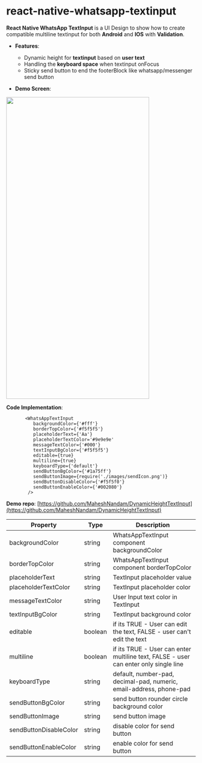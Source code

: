# react-native-whatsapp-textinput


**React Native WhatsApp TextInput** is a UI Design to show how to create compatible multiline textinput for both **Android**
and **IOS** with **Validation**.


* **Features**:
  * Dynamic height for **textinput** based on **user text**
  * Handling the **keyboard space** when textinput onFocus
  * Sticky send button to end the footerBlock like whatsapp/messenger send button


* **Demo Screen**:

 <img width="380" height='800' src="https://user-images.githubusercontent.com/13198616/45921366-cc4f6e00-bed1-11e8-88f9-1bb7bdfbf8f7.gif">
 

**Code Implementation**:

           <WhatsAppTextInput
              backgroundColor={'#fff'}
              borderTopColor={'#f5f5f5'}
              placeholderText={'Aa'}
              placeholderTextColor='#9e9e9e'
              messageTextColor={'#000'}
              textInputBgColor={'#f5f5f5'}
              editable={true}
              multiline={true}
              keyboardType={'default'}
              sendButtonBgColor={'#1a75ff'}
              sendButtonImage={require('./images/sendIcon.png')}
              sendButtonDisableColor={'#f5f5f0'}
              sendButtonEnableColor={'#002080'}
            />  
 
 
 **Demo repo**: [https://github.com/MaheshNandam/DynamicHeightTextInput](https://github.com/MaheshNandam/DynamicHeightTextInput)
 
 
 
Property | Type | Description
-- | -- | --
backgroundColor | string | WhatsAppTextInput component backgroundColor
borderTopColor | string | WhatsAppTextInput component borderTopColor
placeholderText | string | TextInput placeholder value
placeholderTextColor | string | TextInput placeholder color
messageTextColor | string | User Input text color in TextInput
textInputBgColor | string | TextInput background color
editable | boolean | if its TRUE - User can edit the text, FALSE - user can't edit the text
multiline | boolean | if its TRUE - User can enter multiline text, FALSE - user can enter only single line
keyboardType | string | default, number-pad, decimal-pad, numeric, email-address, phone-pad
sendButtonBgColor | string | send button rounder circle background color
sendButtonImage | string | send button image
sendButtonDisableColor | string | disable color for send button
sendButtonEnableColor | string | enable color for send button






